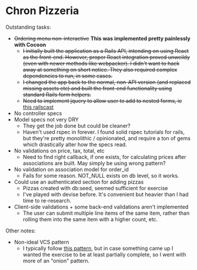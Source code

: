 # Chron Pizzeria

Outstanding tasks:

- ~~Ordering menu non-interactive~~ **This was implemented pretty painlessly with Cocoon**
  - ~~I initially built the application as a Rails API, intending on using React as the front-end. However, proper React integration proved unweildy (even with newer methods like webpacker). I didn't want to hack away at something on short notice. They also required complex dependencies to run, in some cases.~~
  - ~~I changed the app back to the normal, non-API version (and replaced missing assets etc) and built the front-end functionality using standard Rails form helpers.~~
  - ~~Need to implement jquery to allow user to add to nested forms, ie~~ [this railscast](http://railscasts.com/episodes/196-nested-model-form-revised)
- No controller specs
- Model specs not very DRY
  - They get the job done but could be cleaner?
  - Haven't used rspec in forever. I found solid rspec tutorials for rails, but they're pretty monolithic / opinionated, and require a ton of gems which drastically alter how the specs read.
- No validations on price, tax, total, etc
  - Need to find right callback, if one exists, for calculating prices after associations are built. May simply be using wrong pattern?
- No validation on association model for order_id
  - Fails for some reason. NOT_NULL exists on db level, so it works.
- Could use an authenticated section for adding pizzas
  - Pizzas created with db:seed, seemed sufficient for exercise
  - I've played with devise before. It's convenient but heavier than I had time to re-research.
- Client-side validations + some back-end validations aren't implemented
  - The user can submit multiple line items of the same item, rather than rolling them into the same item with a higher count, etc.
  
Other notes:

- Non-ideal VCS pattern
  - I typically follow [this pattern](https://nvie.com/posts/a-successful-git-branching-model/), but in case something came up I wanted the exercise to be at least partially complete, so I went with more of an "onion" pattern.